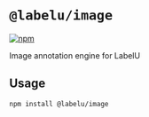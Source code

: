 # `@labelu/image`

[![npm](https://img.shields.io/npm/v/%40labelu/image.svg)](https://www.npmjs.com/package/@labelu/image)

Image annotation engine for LabelU

## Usage

```bash
npm install @labelu/image
```
